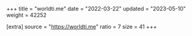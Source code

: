 +++
title = "worldti.me"
date = "2022-03-22"
updated = "2023-05-10"
weight = 42252

[extra]
source = "https://worldti.me"
ratio = 7
size = 41
+++

